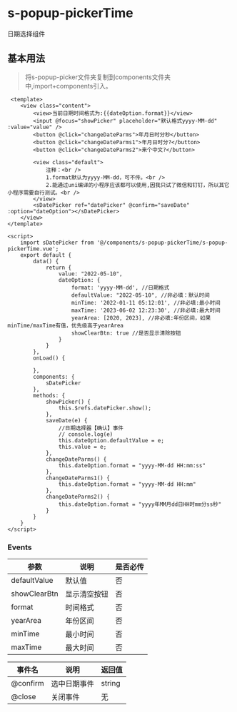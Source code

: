 
# s-popup-pickerTime

日期选择组件

## 基本用法

> 	将s-popup-picker文件夹复制到components文件夹中,import+components引入。

  

```
 ​<template>
	<view class="content">
		<view>当前日期时间格式为:{{dateOption.format}}</view>
		<input @focus="showPicker" placeholder="默认格式yyyy-MM-dd" :value="value" />
		<button @click="changeDateParms">年月日时分秒</button>
		<button @click="changeDateParms1">年月日时分?</button>
		<button @click="changeDateParms2">来个中文?</button>

		<view class="default">
			注释：<br />
			1.format默认为yyyy-MM-dd，可不传。<br />
			2.能通过uni编译的小程序应该都可以使用,因我只试了微信和钉钉，所以其它小程序需要自行测试。<br />
		</view>
		<sDatePicker ref="datePicker" @confirm="saveDate" :option="dateOption"></sDatePicker>
	</view>
</template>

<script>
	import sDatePicker from '@/components/s-popup-pickerTime/s-popup-pickerTime.vue';
	export default {
		data() {
			return {
				value: "2022-05-10",
				dateOption: {
					format: 'yyyy-MM-dd', //日期格式
					defaultValue: "2022-05-10", //非必填：默认时间
					minTime: '2022-01-11 05:12:01', //非必填:最小时间
					maxTime: '2023-06-02 12:23:30', //非必填:最大时间
					yearArea: [2020, 2023], //非必填:年份区间，如果minTime/maxTime有值，优先级高于yearArea
					showClearBtn: true //是否显示清除按钮
				}
			}
		},
		onLoad() {

		},
		components: {
			sDatePicker
		},
		methods: {
			showPicker() {
				this.$refs.datePicker.show();
			},
			saveDate(e) {
				//日期选择器【确认】事件
				// console.log(e)
				this.dateOption.defaultValue = e;
				this.value = e;
			},
			changeDateParms() {
				this.dateOption.format = "yyyy-MM-dd HH:mm:ss"
			},
			changeDateParms1() {
				this.dateOption.format = "yyyy-MM-dd HH:mm"
			},
			changeDateParms2() {
				this.dateOption.format = "yyyy年MM月dd日HH时mm分ss秒"
			}
		}
	}
</script>
```

### Events
| 参数			| 说明			| 是否必传	|
| --------		| ------		| ------	|
| defaultValue	| 默认值		| 否		|
| showClearBtn	| 显示清空按钮	| 否		|
| format		| 时间格式		| 否		|
| yearArea		| 年份区间		| 否		|
| minTime		| 最小时间		| 否		|
| maxTime		| 最大时间		| 否		|

| 事件名	| 说明			| 返回值|
| --------	| ------		| ------|
| @confirm	| 选中日期事件	| string|
| @close	| 关闭事件		| 无	|


